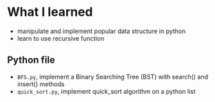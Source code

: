 
# What I learned
 - manipulate and implement popular data structure in python
 - learn to use recursive function

## Python file
- `BFS.py`, implement a Binary Searching Tree (BST) with search() and insert() methods
- `quick_sort.py`, implement quick_sort algorithm on a python list

